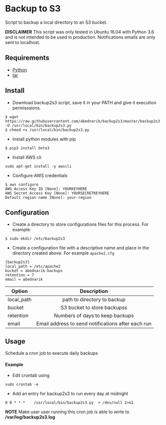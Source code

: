 # Backup to S3

Script to backup a local directory to an S3 bucket.

__DISCLAIMER__ This script was only tested in Ubuntu 18.04 with Python 3.6 and is not intended to be used in production.
Notifications emails are only sent to localhost.

## Requirements

* [Python](https://www.python.org/downloads/)
* [tar](https://www.gnu.org/software/tar/)

## Install

* Download backup2s3 script, save it in your PATH and give it execution permisssions. 

```shell
$ wget https://raw.githubusercontent.com/abednarik/backup2s3/master/backup2s3.py -O /usr/local/bin/backup2s3.py
$ chmod +x /usr/local/bin/backup2s3.py
```

* Install python modules with pip

```shell
$ pip3 install boto3
```

* Install AWS cli

```shell
sudo apt-get install -y awscli
```

* Configure AWS credentials 

```shell
$ aws configure 
AWS Access Key ID [None]: YOURKEYHERE
AWS Secret Access Key [None]: YOURSECRETKEYHERE
Default region name [None]: your-region
```

## Configuration

- Create a directory to store configurations files for this process. For example:

```shell
$ sudo mkdir /etc/backup2s3
```

- Create a configuration file with a descriptive name and place in the directory created above. For example `apache2.cfg`

```
[backup2s3]
local_path = /etc/apache2
bucket = abednarik-backups
retention = 7
email = abednarik
```

| Option        | Description                                        | 
| ------------- |:--------------------------------------------------:| 
| local_path    | path to directory to backup                        | 
| bucket        | S3 bucket to store backupss                        | 
| retention     | Numbers of days to keep backups                    |
| email         | Email address to send notifications after each run |


## Usage

Schedule a cron job to execute daily backups

#### Example

- Edit crontab using 

```shell
sudo crontab -e
```

- Add an entry for backup2s3 to run every day at midnight

```shell
0 0 * * *    /usr/local/bin/backup2s3.py  > /dev/null 2>&1
```


__NOTE__ Make user user running this cron job is able to wirte to __/var/log/backup2s3.log__


